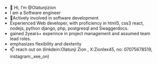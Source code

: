 - 👋 Hi, I’m @Olatunjizion
- I am a Software engineer 
- 👀Actively involved in software development
- Experienced Web developer, with proficiency in html5, css3 react, nodejs, python django, php, postgresql and Swaggerdocs.
- gained 2years+ experince in project management and assumed team lead roles.
- emphasizes flexibility and dexterity
- 📫 reach out on (linkdein:Olatunji Zion , X:Zionlex45, no: 07075678519, instagram:_xee_on)
  
